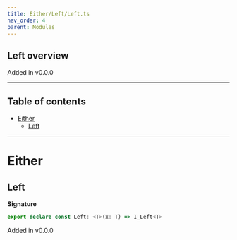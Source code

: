 ```yaml
---
title: Either/Left/Left.ts
nav_order: 4
parent: Modules
---
```


## Left overview

Added in v0.0.0

---

<h2 class="text-delta">Table of contents</h2>

- [Either](#either)
  - [Left](#left)

---

# Either

## Left

**Signature**

```ts
export declare const Left: <T>(x: T) => I_Left<T>
```

Added in v0.0.0
